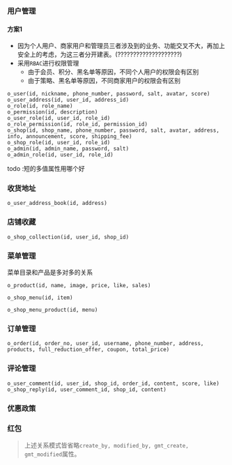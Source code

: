 ### 用户管理
#### 方案1
- 因为个人用户、商家用户和管理员三者涉及到的业务、功能交叉不大，再加上安全上的考虑，为这三者分开建表。(????????????????????)
- 采用`RBAC`进行权限管理
	- 由于会员、积分、黑名单等原因，不同个人用户的权限会有区别
	- 由于策略、黑名单等原因，不同商家用户的权限会有区别
```
o_user(id, nickname, phone_number, password, salt, avatar, score)
o_user_address(id, user_id, address_id)
o_role(id, role_name)
o_permission(id, description)
o_user_role(id, user_id, role_id)
o_role_permission(id, role_id, permission_id)
o_shop(id, shop_name, phone_number, password, salt, avatar, address, info, announcement, score, shipping_fee)
o_shop_role(id, user_id, role_id)
o_admin(id, admin_name, password, salt)
o_admin_role(id, user_id, role_id)
```


todo :短的多值属性用哪个好
### 收货地址
```
o_user_address_book(id, address)
```

### 店铺收藏
```
o_shop_collection(id, user_id, shop_id)
```

### 菜单管理
菜单目录和产品是多对多的关系
```
o_product(id, name, image, price, like, sales)
```
```
o_shop_menu(id, item)
```
```
o_shop_menu_product(id, menu)
```
### 订单管理

```
o_order(id, order_no, user_id, username, phone_number, address, products, full_reduction_offer, coupon, total_price)
```

### 评论管理
```
o_user_comment(id, user_id, shop_id, order_id, content, score, like)
o_shop_reply(id, user_comment_id, shop_id, content)
```
### 优惠政策
### 红包

> 上述关系模式皆省略`create_by, modified_by, gmt_create, gmt_modified`属性。

<!--stackedit_data:
eyJoaXN0b3J5IjpbLTIwMTc4Mjc1MjMsLTMwNTY1MTYwMiwtMT
g0OTczNzMyLDEzMzI1NzEwMywtNDkxNzgyNDM2LDEwNTc1NTE5
ODksMTIyODU1MDg0NCwtMTEyMTkzNzQ5OSwxOTQ0NTA4NzQ2LC
04NDA4NDUyMDgsLTk1Mzc4OTg0MSwtMTQ3OTI5NjUyOSwtMTEx
MjEwODkwOCwxNDIwOTc2MDg5LC03MjI4MDQyNDUsLTIxMjM4Nz
YwMzEsLTE3MTgyMTQxNSwtMTY5ODA4NDkxNCwtMTg1MzY4MTA0
MCwxNjQxOTY3NTgyXX0=
-->